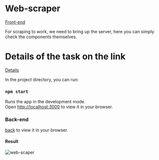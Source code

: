 # Web-scraper

[Front-end](https://web-scraper-black.vercel.app/)

For scraping to work, we need to bring up the server, here you can simply check the components themselves.

# Details of the task on the link

[Details](https://halved-join-ebd.notion.site/Coding-Challenge-e1bfa4c285024acab83be14eda44dc1e)

In the project directory, you can run:

### `npm start`

Runs the app in the development mode.\
Open [http://localhost:3000](http://localhost:3000) to view it in your browser.

### Back-end

[back](https://github.com/musiienko25/web-scraper-back) to view it in your browser.

#### Result
![web-scaper](https://github.com/user-attachments/assets/ce2c5a65-c68e-4e76-bbec-32b1a582a6f3)
